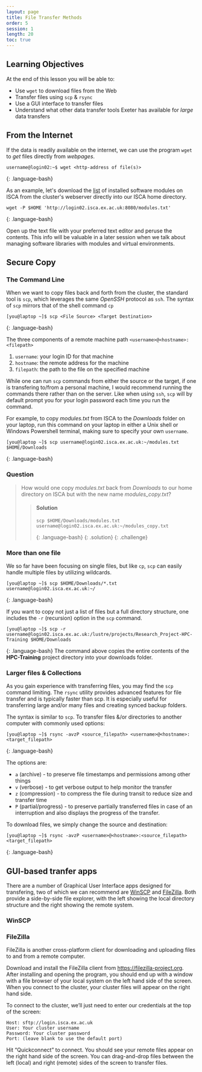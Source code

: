 ```yaml
---
layout: page
title: File Transfer Methods
order: 5
session: 1
length: 20
toc: true
---
```


## Learning Objectives

At the end of this lesson you will be able to:

- Use `wget` to download files from the Web
- Transfer files using `scp` & `rsync`
- Use a GUI interface to transfer files
- Understand what other data transfer tools Exeter has available for *large* data transfers

## From the Internet

If the data is readily available on the internet, we can use the program `wget` to _get_ files directly from _webpages_.

~~~
username@login02:~$ wget <http-address of file(s)>
~~~
{: .language-bash}

As an example, let's download the [list](http://login02.isca.ex.ac.uk:8080/modules.txt) of installed software modules on ISCA from the cluster's webserver directly into our ISCA home directory.

~~~
wget -P $HOME 'http://login02.isca.ex.ac.uk:8080/modules.txt'
~~~
{: .language-bash}

Open up the text file with your preferred text editor and peruse the contents. This info will be valuable in a later session when we talk about managing software libraries with modules and virtual environments.


## Secure Copy

### The Command Line
When we want to copy files back and forth from the cluster, the standard tool is `scp`, which leverages the same *OpenSSH* protocol as `ssh`. The syntax of `scp` mirrors that of the shell command `cp`
~~~
[you@laptop ~]$ scp <File Source> <Target Destination>
~~~
{: .language-bash}

The three components of a remote machine path `<username>@<hostname>:<filepath>`
1) `username`: your login ID for that machine
2) `hostname`: the remote address for the machine
3) `filepath`: the path to the file on the specified machine

While one can run `scp` commands from either the source or the target, if one is transfering to/from a personal machine, I would recommend running the commands there rather than on the server. Like when using `ssh`, `scp` will by default prompt you for your login password each time you run the command. 

For example, to copy *modules.txt* from ISCA to the *Downloads* folder on your laptop, run this command on your laptop in either a Unix shell or Windows Powershell terminal, making sure to specify your own `username`.
~~~
[you@laptop ~]$ scp username@login02.isca.ex.ac.uk:~/modules.txt $HOME/Downloads
~~~
{: .language-bash}

### Question
> How would one copy *modules.txt* back from *Downloads* to our home directory on ISCA but with the new name *modules_copy.txt*?
>
> > #### Solution
> > ~~~
> > scp $HOME/Downloads/modules.txt username@login02.isca.ex.ac.uk:~/modules_copy.txt
> > ~~~
> > {: .language-bash}
> {: .solution}
{: .challenge}

### More than one file
We so far have been focusing on single files, but like `cp`, `scp` can easily handle multiple files by utilizing wildcards.
~~~
[you@laptop ~]$ scp $HOME/Downloads/*.txt username@login02.isca.ex.ac.uk:~/
~~~
{: .language-bash}

If you want to copy not just a list of files but a full directory structure, one includes the `-r` (recursion) option in the `scp` command.
~~~
[you@laptop ~]$ scp -r username@login02.isca.ex.ac.uk:/lustre/projects/Research_Project-HPC-Training $HOME/Downloads
~~~
{: .language-bash}
The command above copies the entire contents of the **HPC-Training** project directory into your downloads folder.

### Larger files & Collections
As you gain experience with transferring files, you may find the `scp` command limiting. The `rsync` utility provides advanced features for file transfer and is typically faster than scp. It is especially useful for transferring large and/or many files and creating synced backup folders.

The syntax is similar to `scp`. To transfer files &/or directories to another computer with commonly used options:
~~~
[you@laptop ~]$ rsync -avzP <source_filepath> <username>@<hostname>:<target_filepath>
~~~
{: .language-bash}

The options are:
 - `a` (archive) - to preserve file timestamps and permissions among other things
 - `v` (verbose) - to get verbose output to help monitor the transfer
 - `z` (compression) -  to compress the file during transit to reduce size and transfer time
 - `P` (partial/progress) - to preserve partially transferred files in case of an interruption and also displays the progress of the transfer.

To download files, we simply change the source and destination:
~~~
[you@laptop ~]$ rsync -avzP <username>@<hostname>:<source_filepath> <target_filepath>
~~~
{: .language-bash}

    
## GUI-based tranfer apps
There are a number of Graphical User Interface apps designed for transfering, two of which we can recommend are [WinSCP](https://winscp.net/eng/index.php) and [FileZilla](https://filezilla-project.org/index.php). Both provide a side-by-side file explorer, with the left showing the local directory structure and the right showing the remote system.

### WinSCP

### FileZilla

FileZilla is another cross-platform client for downloading and uploading files to and from a remote computer. 

Download and install the FileZilla client from https://filezilla-project.org. After installing and opening the program, you should end up with a window with a file browser of your local system on the left hand side of the screen. When you connect to the cluster, your cluster files will appear on the right hand side.

To connect to the cluster, we’ll just need to enter our credentials at the top of the screen:

    Host: sftp://login.isca.ex.ac.uk
    User: Your cluster username
    Password: Your cluster password
    Port: (leave blank to use the default port)

Hit “Quickconnect” to connect. You should see your remote files appear on the right hand side of the screen. You can drag-and-drop files between the left (local) and right (remote) sides of the screen to transfer files.

